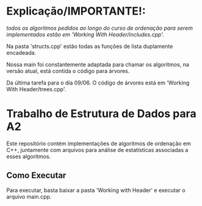 # Explicação/IMPORTANTE!:

*todos os algoritmos pedidos ao longo do curso de ordenação para serem implementados estão em 'Working With Header/includes.cpp'.*

Na pasta 'structs.cpp' estão todas as funções de lista duplamente encadeada.

Nossa main foi constantemente adaptada para chamar os algoritmos, na versão atual, está contida o código para árvores.

Da última tarefa para o dia 09/06. O código de árvores está em 'Working With Header/trees.cpp'.

# Trabalho de Estrutura de Dados para A2

Este repositório contém implementações de algoritmos de ordenação em C++, juntamente com arquivos para análise de estatísticas associadas a esses algoritmos.

## Como Executar

Para executar, basta baixar a pasta 'Working with Header' e executar o arquivo main.cpp.
